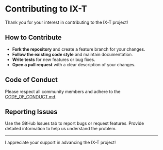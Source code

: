# Contributing to IX-T

Thank you for your interest in contributing to the IX-T project!

## How to Contribute

- **Fork the repository** and create a feature branch for your changes.
- **Follow the existing code style** and maintain documentation.
- **Write tests** for new features or bug fixes.
- **Open a pull request** with a clear description of your changes.

## Code of Conduct

Please respect all community members and adhere to the [CODE_OF_CONDUCT.md](./CODE_OF_CONDUCT.md).

## Reporting Issues

Use the GitHub Issues tab to report bugs or request features. Provide detailed information to help us understand the problem.

---

I appreciate your support in advancing the IX-T project!
